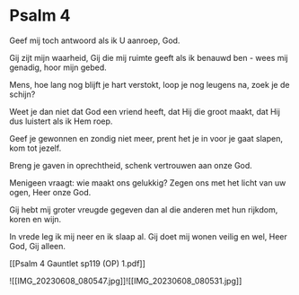 # Psalm 4
Geef mij toch antwoord
als ik U aanroep, God.

Gij zijt mijn waarheid,
Gij die mij ruimte geeft
als ik benauwd ben -
wees mij genadig,
hoor mijn gebed.

Mens, hoe lang nog
blijft je hart verstokt,
loop je nog leugens na,
zoek je de schijn?

Weet je dan niet
dat God een vriend heeft,
dat Hij die groot maakt,
dat Hij dus luistert
als ik Hem roep.

Geef je gewonnen
en zondig niet meer,
prent het je in
voor je gaat slapen,
kom tot jezelf.

Breng je gaven
in oprechtheid,
schenk vertrouwen
aan onze God.

Menigeen vraagt:
wie maakt ons gelukkig?
Zegen ons met
het licht van uw ogen,
Heer onze God.

Gij hebt mij groter
vreugde gegeven
dan al die anderen
met hun rijkdom,
koren en wijn.

In vrede leg ik mij
neer en ik slaap al.
Gij doet mij wonen
veilig en wel, Heer
God, Gij alleen.

[[Psalm 4 Gauntlet sp119 (OP) 1.pdf]]

![[IMG_20230608_080547.jpg]]![[IMG_20230608_080531.jpg]]